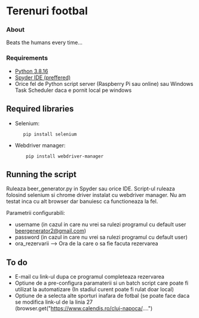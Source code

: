 # Terenuri footbal

### About

Beats the humans every time...  
### Requirements
- [Python 3.8.16](https://www.python.org/downloads/)
- [Spyder IDE (preffered)](https://www.spyder-ide.org/) 
- Orice fel de Python script server (Raspberry Pi sau online) sau Windows Task Scheduler daca e pornit local pe windows

## Required libraries
- Selenium:

         pip install selenium

- Webdriver manager:

          pip install webdriver-manager
## Running the script
Ruleaza beer_generator.py in Spyder sau orice IDE. Script-ul ruleaza folosind selenium si chrome driver instalat cu webdriver manager.
Nu am testat inca cu alt browser dar banuiesc ca functioneaza la fel.

Parametrii configurabili:
 - username (in cazul in care nu vrei sa rulezi programul cu default user beergenerator2@gmail.com)
 - password (in cazul in care nu vrei sa rulezi programul cu default user)
 - ora_rezervarii --> Ora de la care o sa fie facuta rezervarea
 

## To do
- E-mail cu link-ul dupa ce programul completeaza rezervarea
- Optiune de a pre-configura paramaterii si un batch script care poate fi utilizat la automatizare (In stadiul curent poate fi rulat doar local)
- Optiune de a selecta alte sporturi inafara de fotbal (se poate face daca se modifica link-ul de la linia 27 (browser.get("https://www.calendis.ro/cluj-napoca/....") 
